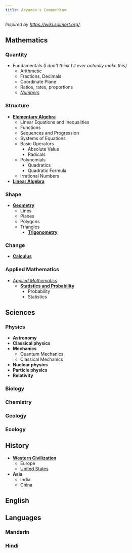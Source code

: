 ```yaml
---
title: Aryaman's Compendium
---
```


*Inspired by <https://wiki.soimort.org/>.*

## Mathematics

### Quantity
- Fundamentals *(I don't think I'll ever actually make this)*
    - Arithmetic
    - Fractions, Decimals
    - Coordinate Plane
    - Ratios, rates, proportions
    - [*Numbers*](math/fund/numbers)
    
### Structure
- [**Elementary Algebra**](math/algebra)
    - Linear Equations and Inequalities
    - Functions
    - Sequences and Progression
    - Systems of Equations
    - Basic Operators
        - Absolute Value
        - Radicals
    - Polynomials
        - Quadratics
        - Quadratic Formula
    - Irrational Numbers
- [**Linear Algebra**](math/linear)

### Shape
- [**Geometry**](math/geometry)
    - Lines
    - Planes
    - Polygons
    - Triangles
        - [**Trigonometry**](math/trig)
        
### Change
- [**Calculus**](math/calc)

### Applied Mathematics
- [*Applied Mathematics*](math/applied)
    - [**Statistics and Probability**](math/applied/stat)
        - Probability
        - Statistics

## Sciences

### Physics
- **Astronomy**
- **Classical physics**
- **Mechanics**
    - Quantum Mechanics
    - Classical Mechanics
- **Nuclear physics**
- **Particle physics**
- **Relativity**

### Biology

### Chemistry

### Geology

### Ecology

## History
- [**Western Civilization**](history/west)
    - Europe
    - [United States](history/west/us)
- **Asia**
    - India
    - China

## English

## Languages

### Mandarin

### Hindi 
